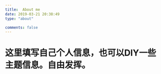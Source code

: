 ```yaml
---
title:  About me
date: 2019-03-21 20:38:49
type: "about"

comments: false
---
```


# 这里填写自己个人信息，也可以DIY一些主题信息。自由发挥。